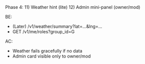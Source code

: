 Phase 4:
11) Weather hint (lite)
12) Admin mini-panel (owner/mod)

BE:
- (Later) /v1/weather/summary?lat=…&lng=…
- GET /v1/me/roles?group_id=G

AC:
- Weather fails gracefully if no data
- Admin card visible only to owner/mod
